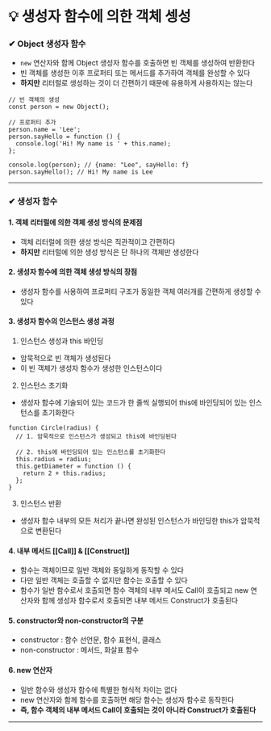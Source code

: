 # 💡 생성자 함수에 의한 객체 셍성

### ✔ Object 생성자 함수
- `new` 연산자와 함께 Object 생성자 함수를 호출하면 빈 객체를 생성하여 반환한다
- 빈 객체를 생성한 이후 프로퍼티 또는 메서드를 추가하여 객체를 완성할 수 있다
- **하지만** 리터럴로 생성하는 것이 더 간편하기 때문에 유용하게 사용하지는 않는다
```
// 빈 객체의 생성
const person = new Object();

// 프로퍼티 추가
person.name = 'Lee';
person.sayHello = function () {
  console.log('Hi! My name is ' + this.name);
};

console.log(person); // {name: "Lee", sayHello: f}
person.sayHello(); // Hi! My name is Lee
```
---

### ✔ 생성자 함수

#### 1. 객체 리터럴에 의한 객체 생성 방식의 문제점
- 객체 리터럴에 의한 생성 방식은 직관적이고 간편하다
- **하지만** 리터럴에 의한 생성 방식은 단 하나의 객체만 생성한다

#### 2. 생성자 함수에 의한 객체 생성 방식의 장점
- 생성자 함수를 사용하여 프로퍼티 구조가 동일한 객체 여러개를 간편하게 생성할 수 있다

#### 3. 생성자 함수의 인스턴스 생성 과정
1. 인스턴스 생성과 this 바인딩
  - 암묵적으로 빈 객체가 생성된다
  - 이 빈 객체가 생성자 함수가 생성한 인스턴스이다
2. 인스턴스 초기화
  - 생성자 함수에 기술되어 있는 코드가 한 줄씩 실행되어 this에 바인딩되어 있는 인스턴스를 초기화한다
  ```
  function Circle(radius) {
    // 1. 암묵적으로 인스턴스가 생성되고 this에 바인딩된다

    // 2. this에 바인딩되어 있는 인스턴스를 초기화한다
    this.radius = radius;
    this.getDiameter = function () {
      return 2 + this.radius;
    };
  }
  ```
3. 인스턴스 반환
  - 생성자 함수 내부의 모든 처리가 끝나면 완성된 인스턴스가 바인딩한 this가 암묵적으로 변환된다

#### 4. 내부 메서드 [[Call]] & [[Construct]]
- 함수는 객체이므로 일반 객체와 동일하게 동작할 수 있다
- 다만 일반 객체는 호출할 수 없지만 함수는 호출할 수 있다
- 함수가 일반 함수로서 호출되면 함수 객체의 내부 메서도 Call이 호출되고 new 연산자와 함께 생성자 함수로서 호출되면 내부 메서드 Construct가 호출된다

#### 5. constructor와 non-constructor의 구분
- constructor : 함수 선언문, 함수 표현식, 클래스
- non-constructor : 메서드, 화살표 함수

#### 6. new 연산자
- 일반 함수와 생성자 함수에 특별한 형식적 차이는 없다
- new 연산자와 함께 함수를 호출하면 해당 함수는 생성자 함수로 동작한다
- **즉, 함수 객체의 내부 메서드 Call이 호출되는 것이 아니라 Construct가 호출된다**
---